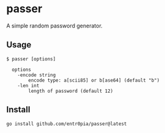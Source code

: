 # passer

A simple random password generator.

## Usage

```
$ passer [options]

  options
    -encode string
        encode type: a[scii85] or b[ase64] (default "b")
    -len int
        length of password (default 12)
```

## Install

```
go install github.com/entr0pia/passer@latest
```